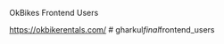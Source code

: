 OkBikes Frontend Users

https://okbikerentals.com/
#   g h a r k u l _ f i n a l _ f r o n t e n d _ u s e r s  
 